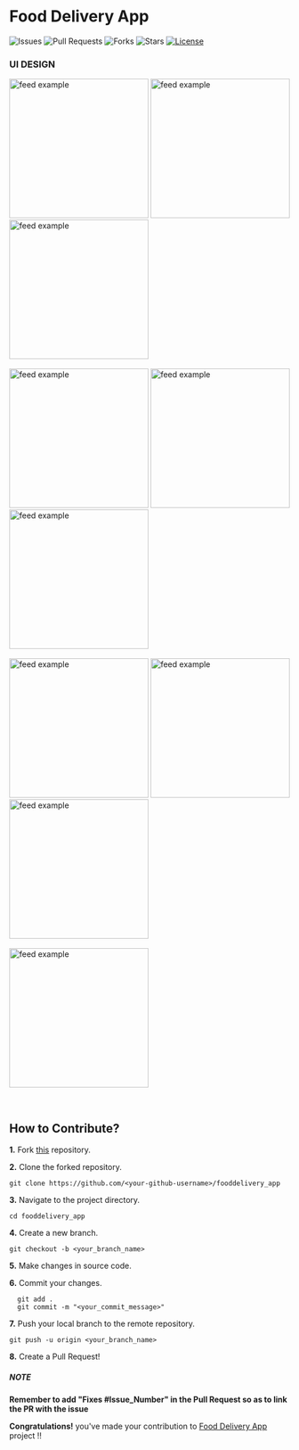 # Food Delivery App

![Issues](https://img.shields.io/github/issues/bharat-1809/fooddelivery_app)
![Pull Requests](https://img.shields.io/github/issues-pr/bharat-1809/fooddelivery_app)
![Forks](https://img.shields.io/github/forks/bharat-1809/fooddelivery_app)
![Stars](https://img.shields.io/github/stars/bharat-1809/fooddelivery_app)
[![License](https://img.shields.io/github/license/bharat-1809/fooddelivery_app)](https://github.com/bharat-1809/fooddelivery_app/blob/master/LICENSE)

### UI DESIGN

<p>
    <img src="https://github.com/bharat-1809/fooddelivery_app/blob/master/UI_Design/Splash%20Screen.png" alt="feed example" width= "250">
    <img src="https://github.com/bharat-1809/fooddelivery_app/blob/master/UI_Design/Login%20Screen.png" alt="feed example" width= "250">
    <img src="https://github.com/bharat-1809/fooddelivery_app/blob/master/UI_Design/Sign%20Up%20Screen.png" alt="feed example" width= "250"><br><br>
    <img src="https://github.com/bharat-1809/fooddelivery_app/blob/master/UI_Design/Menu.png" alt="feed example" width= "250">
    <img src="https://github.com/bharat-1809/fooddelivery_app/blob/master/UI_Design/Home%20Page.png" alt="feed example" width= "250">
    <img src="https://github.com/bharat-1809/fooddelivery_app/blob/master/UI_Design/Customize-Size.png" alt="feed example" width= "250"><br><br>
    <img src="https://github.com/bharat-1809/fooddelivery_app/blob/master/UI_Design/Customize-Crust.png" alt="feed example" width= "250">
    <img src="https://github.com/bharat-1809/fooddelivery_app/blob/master/UI_Design/Customize-AddOn.png" alt="feed example" width= "250">
    <img src="https://github.com/bharat-1809/fooddelivery_app/blob/master/UI_Design/Cart%20Checkout.png" alt="feed example" width= "250"><br><br>
    <img src="https://github.com/bharat-1809/fooddelivery_app/blob/master/UI_Design/Payment%20and%20Checkout.png" alt="feed example" width= "250">
</p><br>

## How to Contribute?

**1.** Fork [this](https://github.com/bharat-1809/fooddelivery_app) repository.

**2.** Clone the forked repository.

```terminal
git clone https://github.com/<your-github-username>/fooddelivery_app
```

**3.** Navigate to the project directory.

```terminal
cd fooddelivery_app
```

**4.** Create a new branch.

```terminal
git checkout -b <your_branch_name>
```

**5.** Make changes in source code.

**6.** Commit your changes.

```terminal
  git add .
  git commit -m "<your_commit_message>"
```

**7.** Push your local branch to the remote repository.

```terminal
git push -u origin <your_branch_name>
```

**8.** Create a Pull Request!

##### NOTE
**Remember to add "Fixes #Issue_Number" in the Pull Request so as to link the PR with the issue**


**Congratulations!** you've made your contribution to [Food Delivery App](https://github.com/bharat-1809/fooddelivery_app) project !!
